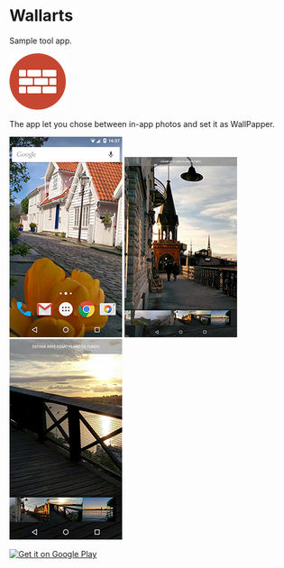 # Wallarts

Sample tool app.

![WallArts](https://github.com/alvarolopes/Wallarts/blob/master/media/wall_peq.png)

The app let you chose between in-app photos and set it as WallPapper.


![WallArts](https://github.com/alvarolopes/Wallarts/blob/master/media/foto1.jpg)
![WallArts](https://github.com/alvarolopes/Wallarts/blob/master/media/foto2.jpg)
![WallArts](https://github.com/alvarolopes/Wallarts/blob/master/media/foto3.jpg)


[![Get it on Google Play](http://www.android.com/images/brand/get_it_on_play_logo_small.png)](https://play.google.com/store/apps/details?id=dinamo.wallarts)


